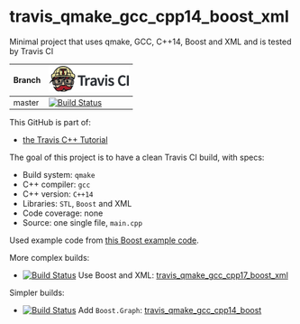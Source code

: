 # travis_qmake_gcc_cpp14_boost_xml

Minimal project that uses qmake, GCC, C++14, Boost and XML and is tested by Travis CI

Branch|[![Travis CI logo](TravisCI.png)](https://travis-ci.org)
---|---
master|[![Build Status](https://travis-ci.org/richelbilderbeek/travis_qmake_gcc_cpp14_boost_xml.svg?branch=master)](https://travis-ci.org/richelbilderbeek/travis_qmake_gcc_cpp14_boost_xml)

This GitHub is part of:

 * [the Travis C++ Tutorial](https://github.com/richelbilderbeek/travis_cpp_tutorial)

The goal of this project is to have a clean Travis CI build, with specs:
 * Build system: `qmake`
 * C++ compiler: `gcc`
 * C++ version: `C++14`
 * Libraries: `STL`, `Boost` and XML
 * Code coverage: none
 * Source: one single file, `main.cpp`

Used example code from [this Boost example code](https://www.boost.org/doc/libs/1_70_0/libs/property_tree/examples/debug_settings.cpp).

More complex builds:
 * [![Build Status](https://travis-ci.org/richelbilderbeek/travis_qmake_gcc_cpp17_boost_xml.svg?branch=master)](https://travis-ci.org/richelbilderbeek/travis_qmake_gcc_cpp17_boost_xml) Use Boost and XML: [travis_qmake_gcc_cpp17_boost_xml](https://www.github.com/richelbilderbeek/travis_qmake_gcc_cpp17_boost_xml)

Simpler builds:
 * [![Build Status](https://travis-ci.org/richelbilderbeek/travis_qmake_gcc_cpp14_boost.svg?branch=master)](https://travis-ci.org/richelbilderbeek/travis_qmake_gcc_cpp14_boost) Add `Boost.Graph`: [travis_qmake_gcc_cpp14_boost](https://www.github.com/richelbilderbeek/travis_qmake_gcc_cpp14_boost)

